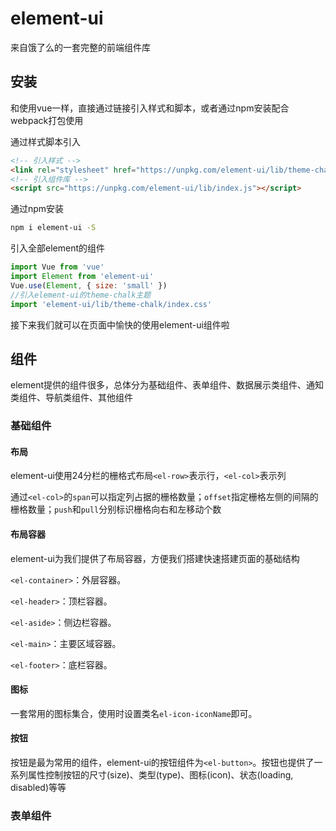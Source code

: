 # element-ui 

来自饿了么的一套完整的前端组件库

## 安装

和使用vue一样，直接通过链接引入样式和脚本，或者通过npm安装配合webpack打包使用

通过样式脚本引入
```html
<!-- 引入样式 -->
<link rel="stylesheet" href="https://unpkg.com/element-ui/lib/theme-chalk/index.css">
<!-- 引入组件库 -->
<script src="https://unpkg.com/element-ui/lib/index.js"></script>
```

通过npm安装

```bash
npm i element-ui -S
```

引入全部element的组件

```js
import Vue from 'vue'
import Element from 'element-ui'
Vue.use(Element, { size: 'small' })
//引入element-ui的theme-chalk主题
import 'element-ui/lib/theme-chalk/index.css'

```

接下来我们就可以在页面中愉快的使用element-ui组件啦

## 组件

element提供的组件很多，总体分为基础组件、表单组件、数据展示类组件、通知类组件、导航类组件、其他组件

### 基础组件

#### 布局

element-ui使用24分栏的栅格式布局`<el-row>`表示行，`<el-col>`表示列

通过`<el-col>`的`span`可以指定列占据的栅格数量；`offset`指定栅格左侧的间隔的栅格数量；`push`和`pull`分别标识栅格向右和左移动个数

#### 布局容器

element-ui为我们提供了布局容器，方便我们搭建快速搭建页面的基础结构

`<el-container>`：外层容器。

`<el-header>`：顶栏容器。

`<el-aside>`：侧边栏容器。

`<el-main>`：主要区域容器。

`<el-footer>`：底栏容器。

#### 图标

一套常用的图标集合，使用时设置类名`el-icon-iconName`即可。

#### 按钮

按钮是最为常用的组件，element-ui的按钮组件为`<el-button>`。按钮也提供了一系列属性控制按钮的尺寸(size)、类型(type)、图标(icon)、状态(loading, disabled)等等

### 表单组件